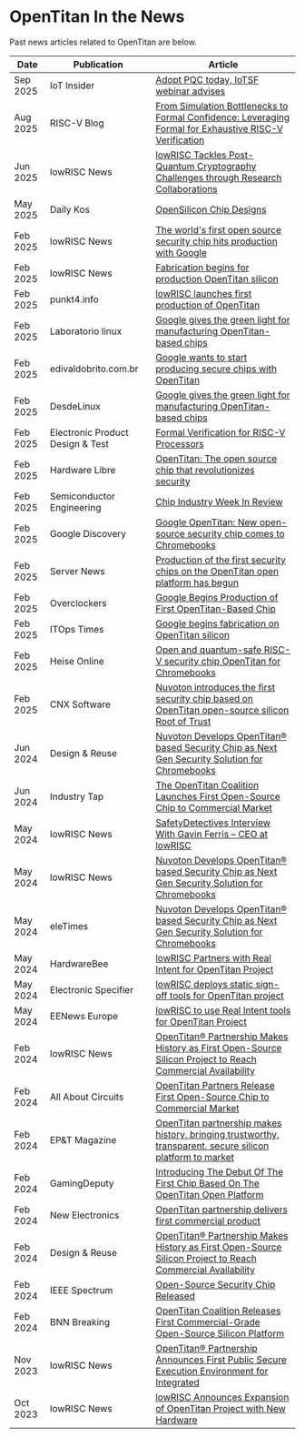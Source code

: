 # OpenTitan In the News

Past news articles related to OpenTitan are below.

 Date | Publication | Article
------|-------------|------------
 Sep 2025 | IoT Insider | [Adopt PQC today, IoTSF webinar advises](https://www.iotinsider.com/industries/security/adopt-pqc-today-iotsf-webinar-advises/)
 Aug 2025 | RISC-V Blog | [From Simulation Bottlenecks to Formal Confidence: Leveraging Formal for Exhaustive RISC-V Verification](https://riscv.org/blog/2025/08/from-simulation-bottlenecks-to-formal-confidence-leveraging-formal-for-exhaustive-risc-v-verification/)
 Jun 2025 | lowRISC News | [lowRISC Tackles Post-Quantum Cryptography Challenges through Research Collaborations](https://lowrisc.org/news/lowrisc-tackles-post-quantum-cryptography-challenges-through-research-collaborations/)
 May 2025 | Daily Kos | [OpenSilicon Chip Designs](https://www.dailykos.com/stories/2025/5/10/2321371/-OpenSilicon-Chip-Designs)
 Feb 2025 | lowRISC News | [The world's first open source security chip hits production with Google](https://lowrisc.org/news/the-worlds-first-open-source-security-chip-hits-production-with-google/)
 Feb 2025 | lowRISC News | [Fabrication begins for production OpenTitan silicon ](https://opensource.googleblog.com/2025/02/fabrication-begins-for-production-opentitan-silicon.html)
 Feb 2025 | punkt4.info | [lowRISC launches first production of OpenTitan](https://punkt4.info/nachrichten/detail/news/lowrisc-lanciert-erste-produktion-von-opentitan/)
 Feb 2025 | Laboratorio linux | [Google gives the green light for manufacturing OpenTitan-based chips](https://laboratoriolinux.es/index.php/-noticias-mundo-linux-/software/37552-google-da-el-banderazo-verde-para-la-fabricacion-de-los-chips-basados-en-opentitan.html)
 Feb 2025 | edivaldobrito.com.br | [Google wants to start producing secure chips with OpenTitan](https://www.edivaldobrito.com.br/google-inicia-producao-de-chips-seguros-com-opentitan/)
 Feb 2025 | DesdeLinux | [Google gives the green light for manufacturing OpenTitan-based chips](https://blog.desdelinux.net/google-da-el-banderazo-verde-para-la-fabricacion-de-los-chips-basados-en-opentitan/)
 Feb 2025 | Electronic Product Design & Test | [Formal Verification for RISC-V Processors](https://www.epdtonthenet.net/article/213901/Formal-Verification-for-RISC-V-Processor.aspx)
 Feb 2025 | Hardware Libre | [OpenTitan: The open source chip that revolutionizes security](https://www.hwlibre.com/opentitan-el-chip-de-codigo-abierto-que-revoluciona-la-seguridad/)
 Feb 2025 | Semiconductor Engineering | [Chip Industry Week In Review ](https://semiengineering.com/chip-industry-week-in-review-73/)
 Feb 2025 | Google Discovery | [Google OpenTitan: New open-source security chip comes to Chromebooks ](https://googlediscovery.com/2025/02/07/google-opentitan-novo-chip-de-seguranca-de-codigo-aberto-chega-aos-chromebooks/)
 Feb 2025 | Server News | [Production of the first security chips on the OpenTitan open platform has begun](https://servernews.ru/1117950)
 Feb 2025 | Overclockers | [Google Begins Production of First OpenTitan-Based Chip](https://overclockers.ru/blog/news_from_Alex/show/207527/Google-nachala-proizvodstvo-pervogo-chipa-na-baze-OpenTitan)
 Feb 2025 | ITOps Times | [Google begins fabrication on OpenTitan silicon](https://www.itopstimes.com/itops/google-begins-fabrication-on-opentitan-silicon/)
 Feb 2025 | Heise Online | [Open and quantum-safe RISC-V security chip OpenTitan for Chromebooks ](https://www.heise.de/en/news/Open-and-quantum-safe-RISC-V-security-chip-OpenTitan-for-Chromebooks-10274833.html)
 Feb 2025 | CNX Software | [Nuvoton introduces the first security chip based on OpenTitan open-source silicon Root of Trust ](https://www.cnx-software.com/2025/02/07/nuvoton-opentitan-security-chip-open-source-silicon-root-of-trust/)
 Jun 2024 | Design & Reuse | [Nuvoton Develops OpenTitan® based Security Chip as Next Gen Security Solution for Chromebooks](https://www.design-reuse.com/news/56335/nuvoton-lowrisc-opentitan-security-chip-chromebooks.html)
 Jun 2024 | Industry Tap | [The OpenTitan Coalition Launches First Open-Source Chip to Commercial Market](https://www.industrytap.com/the-opentitan-coalition-launches-first-open-source-chip-to-commercial-market/72880)
 May 2024 | lowRISC News | [SafetyDetectives Interview With Gavin Ferris – CEO at lowRISC](https://lowrisc.org/news/safetydetectives-interview-with-gavin-ferris-ceo-at-lowrisc/)
 May 2024 | lowRISC News | [Nuvoton Develops OpenTitan® based Security Chip as Next Gen Security Solution for Chromebooks](https://lowrisc.org/news/nuvoton-develops-opentitan-based-security-chip-as-next-gen-security-solution-for-chromebooks/)
 May 2024 | eleTimes | [Nuvoton Develops OpenTitan® based Security Chip as Next Gen Security Solution for Chromebooks](https://www.eletimes.com/nuvoton-develops-opentitan-based-security-chip-as-next-gen-security-solution-for-chromebooks)
 May 2024 | HardwareBee | [lowRISC Partners with Real Intent for OpenTitan Project](https://hardwarebee.com/electronic-breaking-news/lowrisc-partners-with-real-intent-for-opentitan-project/)
 May 2024 | Electronic Specifier | [lowRISC deploys static sign-off tools for OpenTitan project](https://www.electronicspecifier.com/industries/security/lowrisc-deploys-static-sign-off-tools-for-opentitan-project)
 May 2024 | EENews Europe | [lowRISC to use Real Intent tools for OpenTitan Project](https://www.eenewseurope.com/en/lowrisc-to-use-real-intent-tools-for-opentitan-project/)
 Feb 2024 | lowRISC News | [OpenTitan® Partnership Makes History as First Open-Source Silicon Project to Reach Commercial Availability](https://lowrisc.org/news/opentitan-commercial-availability/)
 Feb 2024 | All About Circuits | [OpenTitan Partners Release First Open-Source Chip to Commercial Market](https://www.allaboutcircuits.com/news/opentitan-partners-release-first-open-source-chip-to-commercial-market/)
 Feb 2024 | EP&T Magazine | [OpenTitan partnership makes history, bringing trustworthy, transparent, secure silicon platform to market](https://www.ept.ca/2024/02/first-open-source-silicon-project-reaches-commercial-availability/)
 Feb 2024 | GamingDeputy | [Introducing The Debut Of The First Chip Based On The OpenTitan Open Platform](https://www.gamingdeputy.com/introducing-the-debut-of-the-first-chip-based-on-the-opentitan-open-platform/)
 Feb 2024 | New Electronics | [OpenTitan partnership delivers first commercial product](https://www.newelectronics.co.uk/content/news/opentitan-partnership-delivers-first-commercial-product/)
 Feb 2024 | Design & Reuse | [OpenTitan® Partnership Makes History as First Open-Source Silicon Project to Reach Commercial Availability](https://www.design-reuse.com/news/55686/opentitan-partnership-open-source-silicon-project.html?utm_medium=rss&utm_source=designreuse&utm_content=120809&utm_campaign=55686)
 Feb 2024 | IEEE Spectrum | [Open-Source Security Chip Released](https://spectrum.ieee.org/open-titan-chip)
 Feb 2024 | BNN Breaking | [OpenTitan Coalition Releases First Commercial-Grade Open-Source Silicon Platform](https://bnnbreaking.com/tech/opentitan-coalition-releases-first-commercial-grade-open-source-silicon-platform)
 Nov 2023 | lowRISC News | [OpenTitan® Partnership Announces First Public Secure Execution Environment for Integrated](https://lowrisc.org/news/opentitan-partnership-announces-first-public-secure-execution-environment-for-integrated/)
 Oct 2023 | lowRISC News | [lowRISC Announces Expansion of OpenTitan Project with New Hardware](https://lowrisc.org/news/lowrisc-announces-expansion-of-opentitan-project-with-new-hardware/)
